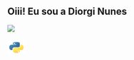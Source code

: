## Oiii! Eu sou a Diorgi Nunes 
 <div>
  <a href="https://github.com/diorginunes">
  <img height="180em" src="https://github-readme-stats.vercel.app/api?username=diorginunes&show_icons=true&theme=dracula&include_all_commits=true&count_private=true"/>
</div>
    
<div style="display: inline_block"><br>
   <img align="center" alt="Rafa-Python" height="30" width="40" src="https://raw.githubusercontent.com/devicons/devicon/master/icons/python/python-original.svg">
</div>
  
  ##
